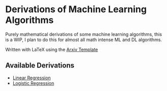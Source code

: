 # Derivations of Machine Learning Algorithms

Purely mathematical derivations of some machine learning algorithms, this is a WIP, 
I plan to do this for almost all math intense ML and DL algorithms.

Written with LaTeX using the [Arxiv Template](https://github.com/kourgeorge/arxiv-style)

## Available Derivations

* [Linear Regression](https://github.com/junaidrahim/ml-derivations/blob/master/LinearRegression/linear-regression.pdf)
* [Logistic Regression](https://github.com/junaidrahim/ml-derivations/blob/master/LogisticRegression/logistic-regression.pdf)

